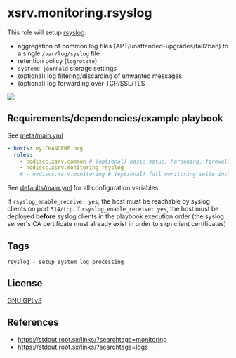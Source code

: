 # xsrv.monitoring.rsyslog

This role will setup [rsyslog](https://en.wikipedia.org/wiki/Rsyslog):
- aggregation of common log files (APT/unattended-upgrades/fail2ban) to a single `/var/log/syslog` file
- retention policy (`logrotate`)
- `systemd-journald` storage settings
- (optional) log filtering/discarding of unwanted messages
- (optional) log forwarding over TCP/SSL/TLS

[![](https://screenshots.debian.net/shrine/screenshot/10371/simage/large-24897d7d91b1b5fc33cca4accd70781b.png)](https://screenshots.debian.net/package/lnav)


## Requirements/dependencies/example playbook

See [meta/main.yml](meta/main.yml)

```yaml
- hosts: my.CHANGEME.org
  roles:
    - nodiscc.xsrv.common # (optional) basic setup, hardening, firewall
    - nodiscc.xsrv.monitoring.rsyslog
    # - nodiscc.xsrv.monitoring # (optional) full monitoring suite including monitoring.rsyslog
```

See [defaults/main.yml](defaults/main.yml) for all configuration variables

If `rsyslog_enable_receive: yes`, the host must be reachable by syslog clients on port `514/tcp`.
If `rsyslog_enable_receive: yes`, the host must be deployed **before** syslog clients in the playbook execution order (the syslog server's CA certificate must already exist in order to sign client certificates)

## Tags

<!--BEGIN TAGS LIST-->
```
rsyslog - setup system log processing
```
<!--END TAGS LIST-->


## License

[GNU GPLv3](../../LICENSE)


## References

- https://stdout.root.sx/links/?searchtags=monitoring
- https://stdout.root.sx/links/?searchtags=logs
